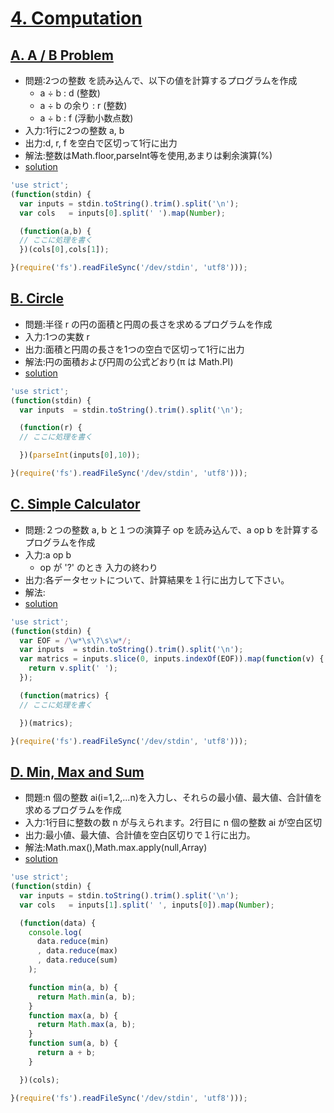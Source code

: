 # [4.  Computation ](http://judge.u-aizu.ac.jp/onlinejudge/topic.jsp?cid=ITP1#problems/ITP1_4)

## [A. A / B Problem ](http://judge.u-aizu.ac.jp/onlinejudge/description.jsp?id=ITP1_4_A)

- 問題:2つの整数 を読み込んで、以下の値を計算するプログラムを作成
    - a ÷ b : d (整数)
    - a ÷ b の余り : r (整数)
    - a ÷ b : f (浮動小数点数)
- 入力:1行に2つの整数 a, b
- 出力:d, r, f を空白で区切って1行に出力
- 解法:整数はMath.floor,parseInt等を使用,あまりは剰余演算(%)
- [solution](http://judge.u-aizu.ac.jp/onlinejudge/solution.jsp?pid=ITP1_4_A#10)

```js
'use strict';
(function(stdin) {
  var inputs = stdin.toString().trim().split('\n');
  var cols   = inputs[0].split(' ').map(Number);

  (function(a,b) {
  // ここに処理を書く
  })(cols[0],cols[1]);

}(require('fs').readFileSync('/dev/stdin', 'utf8')));
```

## [B. Circle ](http://judge.u-aizu.ac.jp/onlinejudge/description.jsp?id=ITP1_4_B)

- 問題:半径 r の円の面積と円周の長さを求めるプログラムを作成
- 入力:1つの実数 r 
- 出力:面積と円周の長さを1つの空白で区切って1行に出力
- 解法:円の面積および円周の公式どおり(π は Math.PI)
- [solution](http://judge.u-aizu.ac.jp/onlinejudge/solution.jsp?pid=ITP1_4_B#10)

```js
'use strict';
(function(stdin) {
  var inputs  = stdin.toString().trim().split('\n');

  (function(r) {
  // ここに処理を書く

  })(parseInt(inputs[0],10));

}(require('fs').readFileSync('/dev/stdin', 'utf8')));
```

## [C. Simple Calculator ](http://judge.u-aizu.ac.jp/onlinejudge/description.jsp?id=ITP1_4_C)

- 問題:２つの整数 a, b と１つの演算子 op を読み込んで、a op b を計算するプログラムを作成
- 入力:a op b
    - op が '?' のとき 入力の終わり
- 出力:各データセットについて、計算結果を１行に出力して下さい。
- 解法:
- [solution](http://judge.u-aizu.ac.jp/onlinejudge/solution.jsp?pid=ITP1_4_C#10)

```js
'use strict';
(function(stdin) {
  var EOF = /\w*\s\?\s\w*/;
  var inputs  = stdin.toString().trim().split('\n');
  var matrics = inputs.slice(0, inputs.indexOf(EOF)).map(function(v) {
    return v.split(' ');
  });

  (function(matrics) {
  // ここに処理を書く

  })(matrics);

}(require('fs').readFileSync('/dev/stdin', 'utf8')));
```

## [D. Min, Max and Sum ](http://judge.u-aizu.ac.jp/onlinejudge/description.jsp?id=ITP1_4_D)

- 問題:n 個の整数 ai(i=1,2,...n)を入力し、それらの最小値、最大値、合計値を求めるプログラムを作成
- 入力:1行目に整数の数 n が与えられます。2行目に n 個の整数 ai が空白区切
- 出力:最小値、最大値、合計値を空白区切りで１行に出力。
- 解法:Math.max(),Math.max.apply(null,Array)
- [solution](http://judge.u-aizu.ac.jp/onlinejudge/solution.jsp?pid=ITP1_4_D#10)

```js
'use strict';
(function(stdin) {
  var inputs = stdin.toString().trim().split('\n');
  var cols   = inputs[1].split(' ', inputs[0]).map(Number);

  (function(data) {
    console.log(
      data.reduce(min)
      , data.reduce(max)
      , data.reduce(sum)
    );

    function min(a, b) {
      return Math.min(a, b);
    }
    function max(a, b) {
      return Math.max(a, b);
    }
    function sum(a, b) {
      return a + b;
    }

  })(cols);

}(require('fs').readFileSync('/dev/stdin', 'utf8')));
```